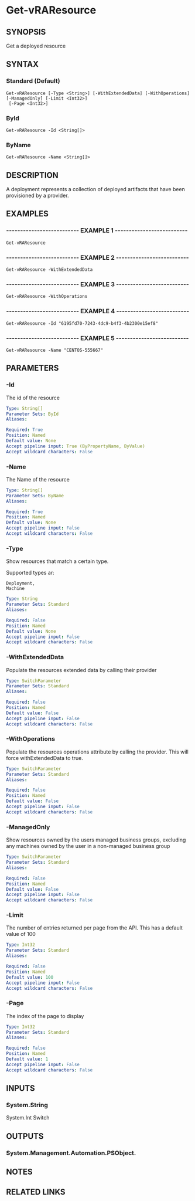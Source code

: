 # Get-vRAResource

## SYNOPSIS
Get a deployed resource

## SYNTAX

### Standard (Default)
```
Get-vRAResource [-Type <String>] [-WithExtendedData] [-WithOperations] [-ManagedOnly] [-Limit <Int32>]
 [-Page <Int32>]
```

### ById
```
Get-vRAResource -Id <String[]>
```

### ByName
```
Get-vRAResource -Name <String[]>
```

## DESCRIPTION
A deployment represents a collection of deployed artifacts that have been provisioned by a provider.

## EXAMPLES

### -------------------------- EXAMPLE 1 --------------------------
```
Get-vRAResource
```

### -------------------------- EXAMPLE 2 --------------------------
```
Get-vRAResource -WithExtendedData
```

### -------------------------- EXAMPLE 3 --------------------------
```
Get-vRAResource -WithOperations
```

### -------------------------- EXAMPLE 4 --------------------------
```
Get-vRAResource -Id "6195fd70-7243-4dc9-b4f3-4b2300e15ef8"
```

### -------------------------- EXAMPLE 5 --------------------------
```
Get-vRAResource -Name "CENTOS-555667"
```

## PARAMETERS

### -Id
The id of the resource

```yaml
Type: String[]
Parameter Sets: ById
Aliases: 

Required: True
Position: Named
Default value: None
Accept pipeline input: True (ByPropertyName, ByValue)
Accept wildcard characters: False
```

### -Name
The Name of the resource

```yaml
Type: String[]
Parameter Sets: ByName
Aliases: 

Required: True
Position: Named
Default value: None
Accept pipeline input: False
Accept wildcard characters: False
```

### -Type
Show resources that match a certain type.

Supported types ar:

    Deployment,
    Machine

```yaml
Type: String
Parameter Sets: Standard
Aliases: 

Required: False
Position: Named
Default value: None
Accept pipeline input: False
Accept wildcard characters: False
```

### -WithExtendedData
Populate the resources extended data by calling their provider

```yaml
Type: SwitchParameter
Parameter Sets: Standard
Aliases: 

Required: False
Position: Named
Default value: False
Accept pipeline input: False
Accept wildcard characters: False
```

### -WithOperations
Populate the resources operations attribute by calling the provider.
This will force withExtendedData to true.

```yaml
Type: SwitchParameter
Parameter Sets: Standard
Aliases: 

Required: False
Position: Named
Default value: False
Accept pipeline input: False
Accept wildcard characters: False
```

### -ManagedOnly
Show resources owned by the users managed business groups, excluding any machines owned by the user in a non-managed
business group

```yaml
Type: SwitchParameter
Parameter Sets: Standard
Aliases: 

Required: False
Position: Named
Default value: False
Accept pipeline input: False
Accept wildcard characters: False
```

### -Limit
The number of entries returned per page from the API.
This has a default value of 100

```yaml
Type: Int32
Parameter Sets: Standard
Aliases: 

Required: False
Position: Named
Default value: 100
Accept pipeline input: False
Accept wildcard characters: False
```

### -Page
The index of the page to display

```yaml
Type: Int32
Parameter Sets: Standard
Aliases: 

Required: False
Position: Named
Default value: 1
Accept pipeline input: False
Accept wildcard characters: False
```

## INPUTS

### System.String
System.Int
Switch

## OUTPUTS

### System.Management.Automation.PSObject.

## NOTES

## RELATED LINKS


